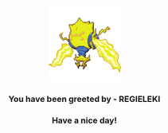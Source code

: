 <p align="center">
            <img src="https://raw.githubusercontent.com/PokeAPI/sprites/master/sprites/pokemon/894.png" width="150" height="150">
          </p>
          <h3 align="center">You have been greeted by - <b>REGIELEKI</b></h3>
          <h3 align="center">Have a nice day!</h3>
